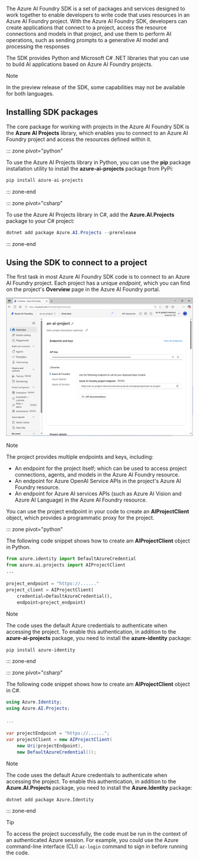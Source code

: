 The Azure AI Foundry SDK is a set of packages and services designed to work together to enable developers to write code that uses resources in an Azure AI Foundry project. With the Azure AI Foundry SDK, developers can create applications that connect to a project, access the resource connections and models in that project, and use them to perform AI operations, such as sending prompts to a generative AI model and processing the responses

The SDK provides Python and Microsoft C# .NET libraries that you can use to build AI applications based on Azure AI Foundry projects.

> [!NOTE]
> In the preview release of the SDK, some capabilities may not be available for both languages.

## Installing SDK packages

The core package for working with projects in the Azure AI Foundry SDK is the **Azure AI Projects** library, which enables you to connect to an Azure AI Foundry project and access the resources defined within it.

::: zone pivot="python"

To use the Azure AI Projects library in Python, you can use the **pip** package installation utility to install the **azure-ai-projects** package from PyPi:

```python
pip install azure-ai-projects
```

::: zone-end

::: zone pivot="csharp"

To use the Azure AI Projects library in C#, add the **Azure.AI.Projects** package to your C# project:

```csharp
dotnet add package Azure.AI.Projects --prerelease
```

::: zone-end

## Using the SDK to connect to a project

The first task in most Azure AI Foundry SDK code is to connect to an Azure AI Foundry project. Each project has a unique *endpoint*, which you can find on the project's **Overview** page in the Azure AI Foundry portal.

[ ![Screenshot of the project overview page in Azure AI Foundry portal.](../media/ai-project-overview.png) ](../media/ai-project-overview.png#lightbox)

> [!NOTE]
> The project provides multiple endpoints and keys, including:
>
> - An endpoint for the project itself; which can be used to access project connections, agents, and models in the Azure AI Foundry resource.
> - An endpoint for Azure OpenAI Service APIs in the project's Azure AI Foundry resource.
> - An endpoint for Azure AI services APIs (such as Azure AI Vision and Azure AI Language) in the Azure AI Foundry resource.

You can use the project endpoint in your code to create an **AIProjectClient** object, which provides a programmatic proxy for the project.

::: zone pivot="python"

The following code snippet shows how to create am **AIProjectClient** object in Python.

```python
from azure.identity import DefaultAzureCredential
from azure.ai.projects import AIProjectClient
...

project_endpoint = "https://......"
project_client = AIProjectClient(            
    credential=DefaultAzureCredential(),
    endpoint=project_endpoint)


```

> [!NOTE]
> The code uses the default Azure credentials to authenticate when accessing the project. To enable this authentication, in addition to the **azure-ai-projects** package, you need to install the **azure-identity** package:
>
> `pip install azure-identity`

::: zone-end

::: zone pivot="csharp"

The following code snippet shows how to create am **AIProjectClient** object in C#.

```csharp
using Azure.Identity;
using Azure.AI.Projects;

...

var projectEndpoint = "https://......";
var projectClient = new AIProjectClient(
    new Uri(projectEndpoint),
    new DefaultAzureCredential());
```

> [!NOTE]
> The code uses the default Azure credentials to authenticate when accessing the project. To enable this authentication, in addition to the **Azure.AI.Projects** package, you need to install the **Azure.Identity** package:
>
> `dotnet add package Azure.Identity`

::: zone-end

> [!TIP]
> To access the project successfully, the code must be run in the context of an authenticated Azure session. For example, you could use the Azure command-line interface (CLI) `az-login`  command to sign in before running the code.
